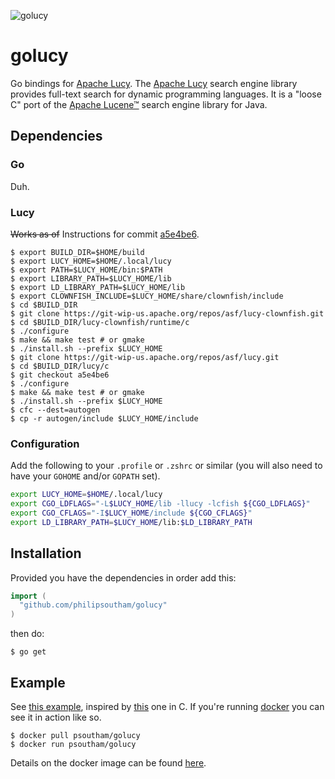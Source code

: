 ![golucy](https://raw.github.com/philipsoutham/golucy/master/_artwork/golucy.png)

# golucy
Go bindings for [Apache Lucy][1]. The [Apache Lucy][1] search engine library provides full-text search for dynamic
programming languages. It is a "loose C" port of the [Apache Lucene™][2] search engine library for Java.


## Dependencies

### Go
Duh.

### Lucy
~~Works as of~~ Instructions for commit [a5e4be6][3].
```shell
$ export BUILD_DIR=$HOME/build
$ export LUCY_HOME=$HOME/.local/lucy
$ export PATH=$LUCY_HOME/bin:$PATH
$ export LIBRARY_PATH=$LUCY_HOME/lib
$ export LD_LIBRARY_PATH=$LUCY_HOME/lib
$ export CLOWNFISH_INCLUDE=$LUCY_HOME/share/clownfish/include
$ cd $BUILD_DIR
$ git clone https://git-wip-us.apache.org/repos/asf/lucy-clownfish.git
$ cd $BUILD_DIR/lucy-clownfish/runtime/c
$ ./configure
$ make && make test # or gmake
$ ./install.sh --prefix $LUCY_HOME
$ git clone https://git-wip-us.apache.org/repos/asf/lucy.git
$ cd $BUILD_DIR/lucy/c
$ git checkout a5e4be6
$ ./configure
$ make && make test # or gmake
$ ./install.sh --prefix $LUCY_HOME
$ cfc --dest=autogen
$ cp -r autogen/include $LUCY_HOME/include
```
### Configuration
Add the following to your `.profile` or `.zshrc` or similar (you will also need to have your `GOHOME` and/or `GOPATH` set).
```bash
export LUCY_HOME=$HOME/.local/lucy
export CGO_LDFLAGS="-L$LUCY_HOME/lib -llucy -lcfish ${CGO_LDFLAGS}"
export CGO_CFLAGS="-I$LUCY_HOME/include ${CGO_CFLAGS}"
export LD_LIBRARY_PATH=$LUCY_HOME/lib:$LD_LIBRARY_PATH
```

## Installation
Provided you have the dependencies in order add this:
```go
import (
  "github.com/philipsoutham/golucy"
)
```
then do:
```shell
$ go get
```


## Example
See [this example][4], inspired by [this][5] one in C.
If you're running [docker][7] you can see it in action like so.


```shell
$ docker pull psoutham/golucy
$ docker run psoutham/golucy
```
Details on the docker image can be found [here][8].

[1]: http://lucy.apache.org/
[2]: http://lucene.apache.org/core/
[3]: https://git-wip-us.apache.org/repos/asf?p=lucy.git;a=commit;h=a5e4be6b35be606f03b65078689aafb9ed8d485d
[4]: https://gist.github.com/philipsoutham/6395791
[5]: https://git-wip-us.apache.org/repos/asf?p=lucy.git;a=blob;f=c/sample/getting_started.c;h=efdf050d546d7fbfaadd6882f2f6b91033c8be69;hb=HEAD
[6]: https://gist.github.com/philipsoutham/6371770
[7]: http://docker.io
[8]: https://index.docker.io/u/psoutham/golucy/

